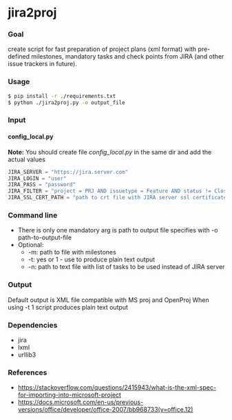 ﻿jira2proj
========================================================================

### Goal 

create script for fast preparation of project plans (xml format) with pre-defined milestones, mandatory tasks and 
check points from JIRA (and other issue trackers in future).
### Usage

```bash
$ pip install -r ./requirements.txt
$ python ./jira2proj.py -o output_file
```
### Input

#### config_local.py
**Note:** You should create file _config_local.py_ in the same dir and add the actual values 
```python
JIRA_SERVER = "https://jira.server.com"
JIRA_LOGIN = "user"
JIRA_PASS = "password"
JIRA_FILTER = "project = PRJ AND issuetype = Feature AND status != Closed AND fixVersion is not EMPTY ORDER BY Rank"
JIRA_SSL_CERT_PATH = "path to crt file with JIRA server ssl certificate"
```

### Command line

- There is only one mandatory arg is path to output file specifies with -o path-to-output-file
- Optional:
  * -m: path to file with milestones
  * -t: yes or 1 - use to produce plain text output
  * -n: path to text file with list of tasks to be used instead of JIRA server

### Output
Default output is XML file compatible with MS proj and OpenProj
When using -t 1 script produces plain text output

### Dependencies
- jira
- lxml
- urllib3

### References

 - https://stackoverflow.com/questions/2415943/what-is-the-xml-spec-for-importing-into-microsoft-project
 - https://docs.microsoft.com/en-us/previous-versions/office/developer/office-2007/bb968733(v=office.12)
